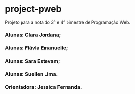 # project-pweb
Projeto para a nota do 3° e 4° bimestre de Programação Web.

### Alunas: Clara Jordana;
### Alunas: Flávia Emanuelle;
### Alunas: Sara Estevam;
### Alunas: Suellen Lima.

### Orientadora: Jessica Fernanda.
